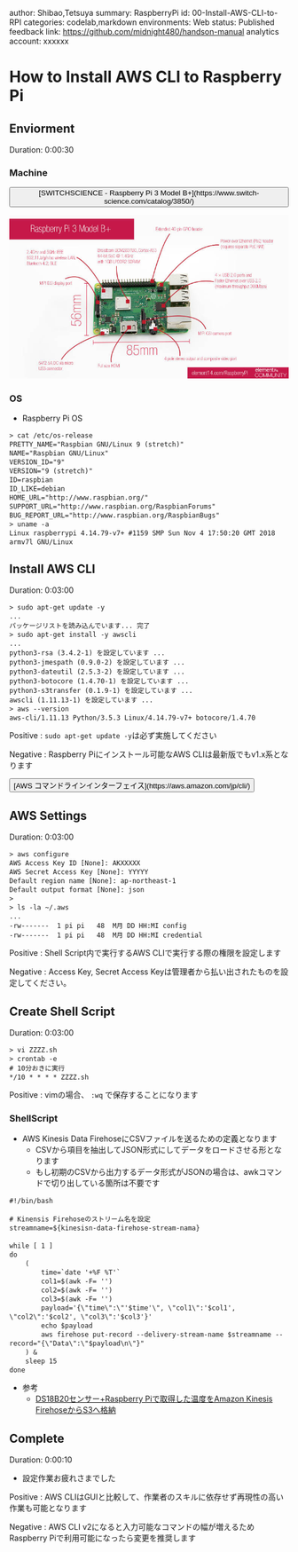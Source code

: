 author: Shibao,Tetsuya
summary: RaspberryPi
id: 00-Install-AWS-CLI-to-RPI
categories: codelab,markdown
environments: Web
status: Published
feedback link: https://github.com/midnight480/handson-manual
analytics account: xxxxxx

# How to Install AWS CLI to Raspberry Pi

## Enviorment
Duration: 0:00:30

### Machine

<button>
  [SWITCHSCIENCE - Raspberry Pi 3 Model B+](https://www.switch-science.com/catalog/3850/)
</button>

![RPI](./images/rpi-3b.jpg)

### OS

* Raspberry Pi OS

```console
> cat /etc/os-release
PRETTY_NAME="Raspbian GNU/Linux 9 (stretch)"
NAME="Raspbian GNU/Linux"
VERSION_ID="9"
VERSION="9 (stretch)"
ID=raspbian
ID_LIKE=debian
HOME_URL="http://www.raspbian.org/"
SUPPORT_URL="http://www.raspbian.org/RaspbianForums"
BUG_REPORT_URL="http://www.raspbian.org/RaspbianBugs"
> uname -a
Linux raspberrypi 4.14.79-v7+ #1159 SMP Sun Nov 4 17:50:20 GMT 2018 armv7l GNU/Linux
```

## Install AWS CLI
Duration: 0:03:00

```console
> sudo apt-get update -y
...
パッケージリストを読み込んでいます... 完了
> sudo apt-get install -y awscli
...
python3-rsa (3.4.2-1) を設定しています ...
python3-jmespath (0.9.0-2) を設定しています ...
python3-dateutil (2.5.3-2) を設定しています ...
python3-botocore (1.4.70-1) を設定しています ...
python3-s3transfer (0.1.9-1) を設定しています ...
awscli (1.11.13-1) を設定しています ...
> aws --version
aws-cli/1.11.13 Python/3.5.3 Linux/4.14.79-v7+ botocore/1.4.70
```

Positive
: `sudo apt-get update -y`は必ず実施してください

Negative
: Raspberry Piにインストール可能なAWS CLIは最新版でもv1.x系となります

<button>
  [AWS コマンドラインインターフェイス](https://aws.amazon.com/jp/cli/)
</button>

## AWS Settings
Duration: 0:03:00

```console
> aws configure              
AWS Access Key ID [None]: AKXXXXX
AWS Secret Access Key [None]: YYYYY
Default region name [None]: ap-northeast-1
Default output format [None]: json
>
> ls -la ~/.aws
...
-rw-------  1 pi pi   48  M月 DD HH:MI config
-rw-------  1 pi pi   48  M月 DD HH:MI credential
```

Positive
: Shell Script内で実行するAWS CLIで実行する際の権限を設定します

Negative
: Access Key, Secret Access Keyは管理者から払い出されたものを設定してください。

## Create Shell Script
Duration: 0:03:00

```console
> vi ZZZZ.sh
> crontab -e
# 10分おきに実行
*/10 * * * * ZZZZ.sh
```

Positive
: vimの場合、 `:wq` で保存することになります

### ShellScript

* AWS Kinesis Data FirehoseにCSVファイルを送るための定義となります
  * CSVから項目を抽出してJSON形式にしてデータをロードさせる形となります
  * もし初期のCSVから出力するデータ形式がJSONの場合は、awkコマンドで切り出している箇所は不要です

```console
#!/bin/bash
 
# Kinensis Firehoseのストリーム名を設定
streamname=${kinesisn-data-firehose-stream-nama}
 
while [ 1 ]
do
    (
        time=`date '+%F %T'`
        col1=$(awk -F= '')
        col2=$(awk -F= '')
        col3=$(awk -F= '') 
        payload='{\"time\":\"'$time'\", \"col1\":'$col1', \"col2\":'$col2', \"col3\":'$col3'}'
        echo $payload
        aws firehose put-record --delivery-stream-name $streamname --record="{\"Data\":\"$payload\n\"}"
    ) &
    sleep 15
done
```

* 参考
  * [DS18B20センサー+Raspberry Piで取得した温度をAmazon Kinesis FirehoseからS3へ格納](https://www.yamamanx.com/ds18b20_raspberry-pi_amazon-kinesis-firehose_s3_athena-quicksight/)

## Complete
Duration: 0:00:10

* 設定作業お疲れさまでした

Positive
: AWS CLIはGUIと比較して、作業者のスキルに依存せず再現性の高い作業も可能となります

Negative
: AWS CLI v2になると入力可能なコマンドの幅が増えるためRaspberry Piで利用可能になったら変更を推奨します